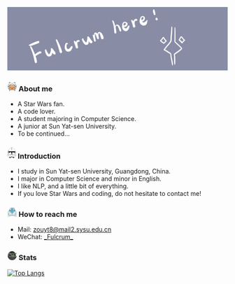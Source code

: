 ![Header](https://github.com/fulcrum-zou/fulcrum-zou/blob/main/pics/fulcrum.jpeg "Header")

<!-- ## Hello there <img src="https://github.com/fulcrum-zou/fulcrum-zou/blob/main/pics/bluelightsaber.png" width=22px> -->

### <img src="https://github.com/fulcrum-zou/fulcrum-zou/blob/main/pics/ahsoka.png" width=22px> About me

- A Star Wars fan.
- A code lover.
- A student majoring in Computer Science.
- A junior at Sun Yat-sen University.
- To be continued...

### <img src="https://github.com/fulcrum-zou/fulcrum-zou/blob/main/pics/clone_trooper.png" width=20px> Introduction

- I study in Sun Yat-sen University, Guangdong, China.
- I major in Computer Science and minor in English.
- I like NLP, and a little bit of everything.
- If you love Star Wars and coding, do not hesitate to contact me!

### <img src="https://github.com/fulcrum-zou/fulcrum-zou/blob/main/pics/r2d2.png" width=22px> How to reach me

- Mail: zouyt8@mail2.sysu.edu.cn
- WeChat: [\_Fulcrum\_](https://github.com/fulcrum-zou/fulcrum-zou/blob/main/pics/wechat.jpeg)

### <img src="https://github.com/fulcrum-zou/fulcrum-zou/blob/main/pics/baby-yoda.gif" width=22px> Stats

[![Top Langs](https://github-readme-stats.vercel.app/api/top-langs/?username=fulcrum-zou)](https://github.com/anuraghazra/github-readme-stats)
